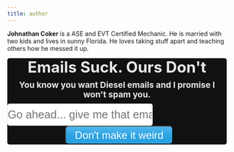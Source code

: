 ```yaml
---
title: author
---
```


**Johnathan Coker** is a ASE and EVT Certified Mechanic. He is married with two kids and lives in sunny Florida. He loves taking stuff apart and teaching others how he messed it up.


<!-- Begin Mailchimp Signup Form -->
<link href="//cdn-images.mailchimp.com/embedcode/classic-10_7.css" rel="stylesheet" type="text/css">
<style type="text/css">
	#mc_embed_signup{
    background: rgba(9, 10, 11, 0.97);
    border-radius: 5px;
        }
	
</style>
<div id="mc_embed_signup">
<form action="https://gmail.us20.list-manage.com/subscribe/post?u=aeb37d143f29bd50ed3c8977e&amp;id=47c8598fc5" method="post" id="mc-embedded-subscribe-form" name="mc-embedded-subscribe-form" class="validate" target="_blank" novalidate>
    <div id="mc_embed_signup_scroll">
	<h1 style="margin: 0 0 10px 0;
    color: #000;
  font-size: 2.2rem;
   text-align: center;
  color: rgba(255, 255, 255, 0.9);
  line-height: 1.15em;">Emails Suck. Ours Don't</h1>
    <h3 style="margin: 0 0 10px 0;
    color: #000;
  font-size: 1.2rem;
  text-align: center;
  color: rgba(255, 255, 255, 0.9);
  line-height: 1.15em;">You know you want Diesel emails and I promise I won't spam you.</h3>

<div class="mc-field-group">
	<input Style="
  padding: 10px 0 10px;
  border: #ddd 1px solid;
  color: #ddd;
  font-size: 1.6rem;
  font-weight: normal;
  border-radius: 5px;" type="email" value="" placeholder="Go ahead... give me that email..." name="EMAIL" class="required email" id="mce-EMAIL">
</div>
	<div id="mce-responses" class="clear">
		<div class="response" id="mce-error-response" style="display:none"></div>
		<div class="response" id="mce-success-response" style="display:none"></div>
	</div>    <!-- real people should not fill this in and expect good things - do not remove this or risk form bot signups-->
    <div style="position: absolute; left: -5000px;" aria-hidden="true"><input type="text" name="b_aeb37d143f29bd50ed3c8977e_47c8598fc5" tabindex="-1" value=""></div>
    <div style="text-align: center;" class="clear"><input style="position: relative;
  display: inline-block;
  margin: 0 0 0 10px;
  padding: 0 20px;
  height: 43px;
  outline: none;
  color: #fff;
  font-size: 1.5rem;
  line-height: 39px;
  background: linear-gradient(#4fb7f0, #29a0e0 60%, #29a0e0 90%, #36a6e2);
    border-radius: 8px;
" type="submit" value="Don't make it weird" name="subscribe" id="mc-embedded-subscribe" class="button"></div>
    </div>
</form>
</div>
<!--End mc_embed_signup-->
